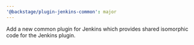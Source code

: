 ```yaml
---
'@backstage/plugin-jenkins-common': major
---
```


Add a new common plugin for Jenkins which provides shared isomorphic code for the Jenkins plugin.
